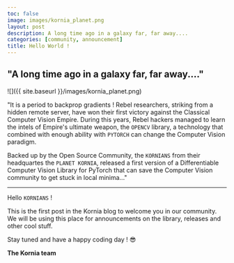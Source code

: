 ```yaml
---
toc: false
image: images/kornia_planet.png
layout: post
description: A long time ago in a galaxy far, far away....
categories: [community, announcement]
title: Hello World !
---
```


## "A long time ago in a galaxy far, far away...."

![]({{ site.baseurl }}/images/kornia_planet.png)

"It is a period to backprop gradients ! Rebel researchers, striking from a hidden remote server, have won their first victory against the Classical Computer Vision Empire. During this years, Rebel hackers managed to learn the intels of Empire's ultimate weapon, the `OPENCV` library, a technology that combined with enough ability with `PYTORCH` can change the Computer Vision paradigm.

Backed up by the Open Source Community, the `KORNIANS` from their headquartes the `PLANET KORNIA`, released a first version of a Differentiable Computer Vision Library for PyTorch that can save the Computer Vision community to get stuck in local minima..."

-------

Hello `KORNIANS` !

This is the first post in the Kornia blog to welcome you in our community. We will be using this place for announcements on the library, releases and other cool stuff.

Stay tuned and have a happy coding day ! :sunglasses:

**The Kornia team**
